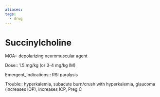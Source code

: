 ```yaml
---
aliases: 
tags:
  - drug
---
```

# Succinylcholine

MOA:: depolarizing neuromuscular agent

Dose:: 1.5 mg/kg (or 3-4 mg/kg IM)

Emergent_Indications:: RSI paralysis

Trouble:: hyperkalemia, subacute burn/crush with hyperkalemia, glaucoma (increases IOP), increases ICP, Preg C
